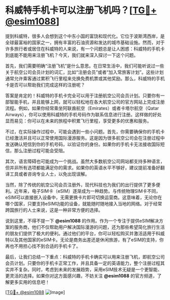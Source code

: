 # 科威特手机卡可以注册飞机吗？[[TG💪+ @esim1088](https://t.me/s/esim1088)]

提到科威特，很多人会想到这个中东小国的富饶和现代化。它位于波斯湾西岸，是全球最富裕的国家之一，拥有丰富的石油资源和发达的城市基础设施。然而，对于许多旅行者或居住在科威特的人来说，有一个问题总是让人困惑：科威特的手机卡到底能不能用来注册飞机？今天，我们就来深入探讨一下这个问题。

首先，我们需要明确“注册飞机”是什么意思。在日常生活中，我们可能听说过一些关于航空公司会员计划的词汇，比如“注册会员”或者“加入常旅客计划”。这些计划通常允许乘客通过累积飞行里程来兑换免费机票或其他奖励。那么，科威特的手机卡是否可以帮助我们完成这样的注册呢？

答案是肯定的！科威特的手机卡完全可以用于注册航空公司会员计划。只要你有一部智能手机，并且能够上网，就可以轻松地在各大航空公司的官方网站上完成注册流程。例如，如果你经常乘坐阿联酋航空（Emirates）或者卡塔尔航空（Qatar Airways），你可以使用科威特的手机号码作为联系信息进行注册。这样做的好处显而易见：你可以在未来的旅程中积累飞行里程，享受更多的优惠和服务。

不过，在实际操作过程中，可能会遇到一些小问题。首先，你需要确保你的手机卡已经激活并且可以正常使用国际漫游服务。这是因为很多航空公司会在注册过程中发送确认短信到你的手机号码，以验证你的身份。如果你的手机卡无法接收国际短信，那么注册过程可能会受阻。

其次，语言障碍也可能成为一个挑战。虽然大多数航空公司网站都支持多种语言，但并非所有选项都能满足你的需求。如果你的英语水平不够好，建议提前准备好翻译工具或者咨询专业人士，以免出现误解。

当然，除了传统的航空公司会员注册外，现代科技也为我们的出行提供了更多便利。近年来，电子SIM卡（eSIM）逐渐成为一种趋势。与传统物理SIM卡不同，eSIM可以直接嵌入设备中，无需更换卡片即可切换运营商。这意味着，无论你在哪个国家，只要支持eSIM功能的设备，就能随时随地接入当地的网络。对于经常跨国旅行的人士来说，这是一种非常方便的选择。

说到这里，不得不提一下 **@esim1088** 的作用。作为一个专注于提供eSIM解决方案的服务商，他们不仅帮助用户解决国际漫游的问题，还为那些希望简化旅行生活的朋友们提供了极大的便利。通过他们的平台，你可以轻松购买并激活适用于科威特以及其他国家的eSIM卡。无论是商务出差还是休闲旅游，有了eSIM的支持，你再也不用担心找不到合适的手机卡了。

最后，让我们总结一下重点：科威特的手机卡确实可以用来注册飞机，即航空公司会员计划。只要你的手机卡正常工作，并且具备一定的英语能力，整个注册过程其实并不复杂。同时，考虑到未来的发展趋势，采用eSIM技术无疑是一个更智能、更灵活的选择。如果你对这方面感兴趣，不妨关注 **@esim1088** 的官方频道，了解更多实用的信息吧！

[[TG💪+ @esim1088](https://t.me/s/esim1088) ![Image](https://i.postimg.cc/4NQfJmqS/Snipaste-2025-05-13-00-14-12.png)]